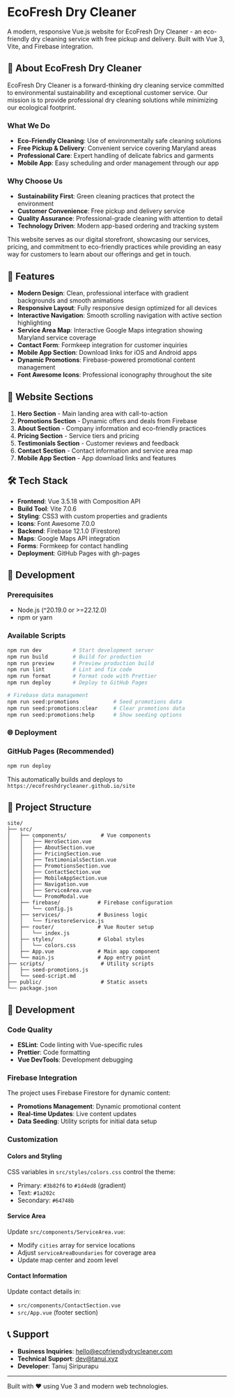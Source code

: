 # EcoFresh Dry Cleaner

A modern, responsive Vue.js website for EcoFresh Dry Cleaner - an eco-friendly dry cleaning service with free pickup and delivery. Built with Vue 3, Vite, and Firebase integration.

## 🏢 About EcoFresh Dry Cleaner

EcoFresh Dry Cleaner is a forward-thinking dry cleaning service committed to environmental sustainability and exceptional customer service. Our mission is to provide professional dry cleaning solutions while minimizing our ecological footprint.

### What We Do

- **Eco-Friendly Cleaning**: Use of environmentally safe cleaning solutions
- **Free Pickup & Delivery**: Convenient service covering Maryland areas
- **Professional Care**: Expert handling of delicate fabrics and garments
- **Mobile App**: Easy scheduling and order management through our app

### Why Choose Us

- **Sustainability First**: Green cleaning practices that protect the environment
- **Customer Convenience**: Free pickup and delivery service
- **Quality Assurance**: Professional-grade cleaning with attention to detail
- **Technology Driven**: Modern app-based ordering and tracking system

This website serves as our digital storefront, showcasing our services, pricing, and commitment to eco-friendly practices while providing an easy way for customers to learn about our offerings and get in touch.

## 🌟 Features

- **Modern Design**: Clean, professional interface with gradient backgrounds and smooth animations
- **Responsive Layout**: Fully responsive design optimized for all devices
- **Interactive Navigation**: Smooth scrolling navigation with active section highlighting
- **Service Area Map**: Interactive Google Maps integration showing Maryland service coverage
- **Contact Form**: Formkeep integration for customer inquiries
- **Mobile App Section**: Download links for iOS and Android apps
- **Dynamic Promotions**: Firebase-powered promotional content management
- **Font Awesome Icons**: Professional iconography throughout the site

## 📱 Website Sections

1. **Hero Section** - Main landing area with call-to-action
2. **Promotions Section** - Dynamic offers and deals from Firebase
3. **About Section** - Company information and eco-friendly practices
4. **Pricing Section** - Service tiers and pricing
5. **Testimonials Section** - Customer reviews and feedback
6. **Contact Section** - Contact information and service area map
7. **Mobile App Section** - App download links and features

## 🛠️ Tech Stack

- **Frontend**: Vue 3.5.18 with Composition API
- **Build Tool**: Vite 7.0.6
- **Styling**: CSS3 with custom properties and gradients
- **Icons**: Font Awesome 7.0.0
- **Backend**: Firebase 12.1.0 (Firestore)
- **Maps**: Google Maps API integration
- **Forms**: Formkeep for contact handling
- **Deployment**: GitHub Pages with gh-pages

## 🚀 Development

### Prerequisites

- Node.js (^20.19.0 or >=22.12.0)
- npm or yarn

### Available Scripts

```bash
npm run dev          # Start development server
npm run build        # Build for production
npm run preview      # Preview production build
npm run lint         # Lint and fix code
npm run format       # Format code with Prettier
npm run deploy       # Deploy to GitHub Pages

# Firebase data management
npm run seed:promotions           # Seed promotions data
npm run seed:promotions:clear     # Clear promotions data
npm run seed:promotions:help      # Show seeding options
```

### 🌐 Deployment

### GitHub Pages (Recommended)

```bash
npm run deploy
```

This automatically builds and deploys to `https://ecofreshdrycleaner.github.io/site`

## 📁 Project Structure

```
site/
├── src/
│   ├── components/           # Vue components
│   │   ├── HeroSection.vue
│   │   ├── AboutSection.vue
│   │   ├── PricingSection.vue
│   │   ├── TestimonialsSection.vue
│   │   ├── PromotionsSection.vue
│   │   ├── ContactSection.vue
│   │   ├── MobileAppSection.vue
│   │   ├── Navigation.vue
│   │   ├── ServiceArea.vue
│   │   └── PromoModal.vue
│   ├── firebase/            # Firebase configuration
│   │   └── config.js
│   ├── services/            # Business logic
│   │   └── firestoreService.js
│   ├── router/              # Vue Router setup
│   │   └── index.js
│   ├── styles/              # Global styles
│   │   └── colors.css
│   ├── App.vue              # Main app component
│   └── main.js              # App entry point
├── scripts/                  # Utility scripts
│   ├── seed-promotions.js
│   └── seed-script.md
├── public/                   # Static assets
└── package.json
```

## 🔧 Development

### Code Quality

- **ESLint**: Code linting with Vue-specific rules
- **Prettier**: Code formatting
- **Vue DevTools**: Development debugging

### Firebase Integration

The project uses Firebase Firestore for dynamic content:

- **Promotions Management**: Dynamic promotional content
- **Real-time Updates**: Live content updates
- **Data Seeding**: Utility scripts for initial data setup

### Customization

#### Colors and Styling

CSS variables in `src/styles/colors.css` control the theme:

- Primary: `#3b82f6` to `#1d4ed8` (gradient)
- Text: `#1a202c`
- Secondary: `#64748b`

#### Service Area

Update `src/components/ServiceArea.vue`:

- Modify `cities` array for service locations
- Adjust `serviceAreaBoundaries` for coverage area
- Update map center and zoom level

#### Contact Information

Update contact details in:

- `src/components/ContactSection.vue`
- `src/App.vue` (footer section)

## 📞 Support

- **Business Inquiries**: hello@ecofriendlydrycleaner.com
- **Technical Support**: dev@tanuj.xyz
- **Developer**: Tanuj Siripurapu

---

Built with ❤️ using Vue 3 and modern web technologies.
